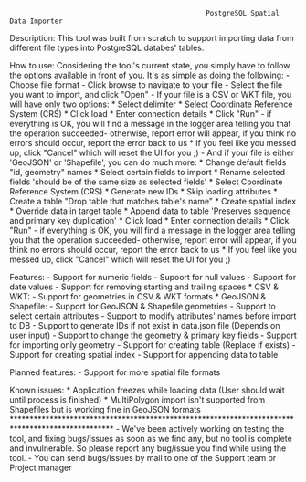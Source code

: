                                                     PostgreSQL Spatial Data Importer

Description:
        This tool was built from scratch to support importing data from different file types
        into PostgreSQL databes' tables. 

How to use:
        Considering the tool's current state, you simply have to follow the options available in front
        of you. It's as simple as doing the following:
        -   Choose file format
        -   Click browse to navigate to your file
        -   Select the file you want to import, and click "Open"
        -   If your file is a CSV or WKT file, you will have only two options:
            *   Select delimiter
            *   Select Coordinate Reference System (CRS)
            *   Click load
            *   Enter connection details
            *   Click "Run" - if everything is OK, you will find a message in the logger area telling
                    you that the operation succeeded- otherwise, report error will appear,
                    if you think no errors should occur, report the error back to us
            *   If you feel like you messed up, click "Cancel" which will reset the UI for you ;)
        -   And if your file is either 'GeoJSON' or 'Shapefile', you can do much more:
            *   Change default fields "id, geometry" names
            *   Select certain fields to import
            *   Rename selected fields 'should be of the same size as selected fields'
            *   Select Coordinate Reference System (CRS)
            *   Generate new IDs
            *   Skip loading attributes
            *   Create a table "Drop table that matches table's name"
            *   Create spatial index
            *   Override data in target table
            *   Append data to table 'Preserves sequence and primary key duplication'
            *   Click load
            *   Enter connection details
            *   Click "Run" - if everything is OK, you will find a message in the logger area telling
                    you that the operation succeeded- otherwise, report error will appear,
                    if you think no errors should occur, report the error back to us
            *   If you feel like you messed up, click "Cancel" which will reset the UI for you ;)

Features:
    -   Support for numeric fields
    -   Supoort for null values
    -   Support for date values
    -   Support for removing starting and trailing spaces
    *   CSV & WKT:
        -   Support for geometries in CSV & WKT formats
    *   GeoJSON & Shapefile:
        -   Support for GeoJSON & Shapefile geometries
        -   Support to select certain attributes
        -   Support to modify attributes' names before import to DB
        -   Support to generate IDs if not exist in data.json file (Depends on user input)
        -   Support to change the geometry & primary key fields
        -   Support for importing only geometry
        -   Support for creating table (Replace if exists)
        -   Support for creating spatial index
        -   Support for appending data to table

Planned features:
    -   Support for more spatial file formats

Known issues:
    *   Application freezes while loading data (User should wait until process is finished)
    *   MultiPolygon import isn't supported from Shapefiles but is working fine in GeoJSON formats
    *************************************************************************************************
    -   We've been actively working on testing the tool, and fixing bugs/issues
        as soon as we find any, but no tool is complete and invulnerable.
        So please report any bug/issue you find while using the tool.
    -   You can send bugs/issues by mail to one of the Support team or Project manager
